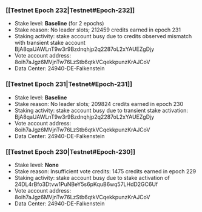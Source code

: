 ### [[Testnet Epoch 232|Testnet#Epoch-232]]
* Stake level: **Baseline** (for 2 epochs)
* Stake reason: No leader slots; 212459 credits earned in epoch 231
* Staking activity: stake account busy due to credits observed mismatch with transient stake account BjA8qaUAWLnT9w3r9Bzdnqhjp2q2287oL2xYAUEZgDjy
* Vote account address: 8oih7aJgz6MVjnTw76LzStb6qtkVCqekkpunzKrAJCoV
* Data Center: 24940-DE-Falkenstein
### [[Testnet Epoch 231|Testnet#Epoch-231]]
* Stake level: **Baseline**
* Stake reason: No leader slots; 209824 credits earned in epoch 230
* Staking activity: stake account busy due to transient stake activation: BjA8qaUAWLnT9w3r9Bzdnqhjp2q2287oL2xYAUEZgDjy
* Vote account address: 8oih7aJgz6MVjnTw76LzStb6qtkVCqekkpunzKrAJCoV
* Data Center: 24940-DE-Falkenstein
### [[Testnet Epoch 230|Testnet#Epoch-230]]
* Stake level: **None**
* Stake reason: Insufficient vote credits: 1475 credits earned in epoch 229
* Staking activity: stake account busy due to stake activation of 24DL4rBfo3Dtvw1PuNBeY5s6pKquB6wq57LHdD2GC6Uf
* Vote account address: 8oih7aJgz6MVjnTw76LzStb6qtkVCqekkpunzKrAJCoV
* Data Center: 24940-DE-Falkenstein